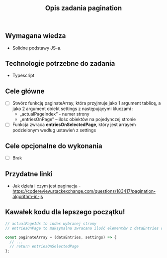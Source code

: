 <h2 align="center">Opis zadania pagination </h2>

<br>

## Wymagana wiedza

- Solidne podstawy JS-a.

## Technologie potrzebne do zadania

- Typescript

## Cele główne

- [ ] Stwórz funkcję paginateArray, która przyjmuje jako 1 argument tablicę, a jako 2 argument obiekt settings z następującymi kluczami :
  - „actualPageIndex” - numer strony
  - „entriesOnPage” – ilośc obiektów na pojedynczej stronie
- [ ] Funkcja zwraca **entriesOnSelectedPage**, który jest arrayem podzielonym według ustawień z settings

## Cele opcjonalne do wykonania

- [ ] Brak

## Przydatne linki

- Jak działa i czym jest paginacja - https://codereview.stackexchange.com/questions/183417/pagination-algorithm-in-js

## Kawałek kodu dla lepszego początku!

```javascript
// actualPageIdx to index wybranej strony
// entriesOnPage to maksymalna zwracana ilość elementów z dataEntries dla wybranej strony

const paginateArray = (dataEntries, settings) => {
  // ...
  // return entriesOnSelectedPage
};
```
